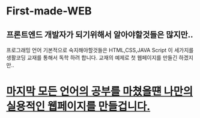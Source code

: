 # First-made-WEB
<h2>프론트엔드 개발자가 되기위해서 알아야할것들은 많지만..</h2>

프로그래밍 언어 기본적으로 숙지해야할것들은 HTML,CSS,JAVA Script 이 세가지를 생활코딩 교재를 통해서 독학 하려 합니다. 
교재의 예제로 첫 웹페이지를 만들긴 하겠지만..
<h1> <u>마지막 모든 언어의 공부를 마쳤을떈 나만의 실용적인 웹페이지를 만들겁니다.</u> <h1/> 
